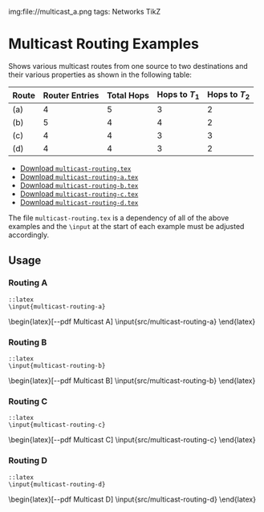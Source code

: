 img:file://multicast_a.png
tags: Networks
      TikZ

Multicast Routing Examples
==========================

Shows various multicast routes from one source to two destinations and their
various properties as shown in the following table:


Route | Router Entries | Total Hops | Hops to $T_1$ | Hops to $T_2$
----- | -------------- | ---------- | ------------- | -------------
(a)   | 4              | 5          | 3             | 2
(b)   | 5              | 4          | 4             | 2
(c)   | 4              | 4          | 3             | 3
(d)   | 4              | 4          | 3             | 2

* [Download `multicast-routing.tex`](file://src/multicast-routing.tex)
* [Download `multicast-routing-a.tex`](file://src/multicast-routing-a.tex)
* [Download `multicast-routing-b.tex`](file://src/multicast-routing-b.tex)
* [Download `multicast-routing-c.tex`](file://src/multicast-routing-c.tex)
* [Download `multicast-routing-d.tex`](file://src/multicast-routing-d.tex)

The file `multicast-routing.tex` is a dependency of all of the above examples
and the `\input` at the start of each example must be adjusted accordingly.

Usage
-----

### Routing A

	::latex
	\input{multicast-routing-a}

\begin{latex}[--pdf Multicast A]
	\input{src/multicast-routing-a}
\end{latex}

### Routing B

	::latex
	\input{multicast-routing-b}

\begin{latex}[--pdf Multicast B]
	\input{src/multicast-routing-b}
\end{latex}

### Routing C

	::latex
	\input{multicast-routing-c}

\begin{latex}[--pdf Multicast C]
	\input{src/multicast-routing-c}
\end{latex}

### Routing D

	::latex
	\input{multicast-routing-d}

\begin{latex}[--pdf Multicast D]
	\input{src/multicast-routing-d}
\end{latex}

